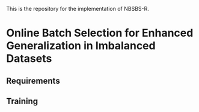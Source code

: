 This is the repository for the implementation of NBSBS-R.

# Online Batch Selection for Enhanced Generalization in Imbalanced Datasets


## Requirements



## Training




